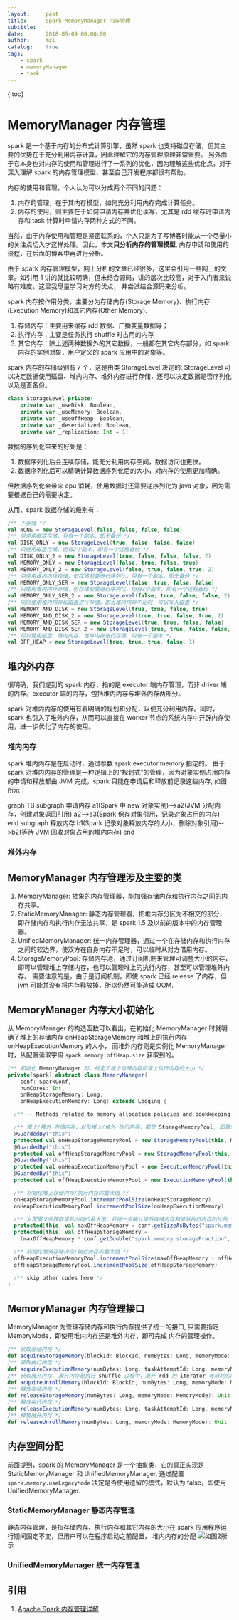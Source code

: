 ```yaml
---
layout:     post
title:      Spark MemoryManager 内存管理
subtitle:   
date:       2018-05-09 00:00:00
author:     mzl
catalog:    true
tags:
    - spark
    - memoryManager
    - task
---
```


{:toc}

# MemoryManager 内存管理

spark 是一个基于内存的分布式计算引擎，虽然 spark 也支持磁盘存储，但其主要的优势在于充分利用内存计算，因此理解它的内存管理原理非常重要。
另外由于它本身也对内存的使用和管理进行了一系列的优化，因为理解这些优化点，对于深入理解 spark 的内存管理模型、甚至自己开发程序都很有帮助。

内存的使用和管理，个人认为可以分成两个不同的问题：
1. 内存的管理，在于其内存模型，如何充分利用内存完成计算任务。
2. 内存的使用，则主要在于如何申请内存并优化读写，尤其是 rdd 缓存时申请内存和 task 计算时申请内存两种方式的不同。

当然，由于内存使用和管理是紧密联系的，个人只是为了写博客时能从一个尽量小的关注点切入才这样处理。因此，本文**只分析内存的管理模型**, 内存申请和使用的流程，在后面的博客中再进行分析。

由于 spark 内存管理模型，网上分析的文章已经很多，这里会引用一些网上的文章。如引用 1 讲的就比较明确，但未结合源码，讲的层次比较高，对于入门者来说略有难度。这里我尽量学习对方的优点，
并尝试结合源码来分析。

spark 内存按作用分类，主要分为存储内存(Storage Memory)、执行内存(Execution Memory)和其它内存(Other Memory).
1. 存储内存：主要用来缓存 rdd 数据、广播变量数据等；
2. 执行内存：主要是任务执行 shuffle 时占用的内存
3. 其它内存：除上述两种数据外的其它数据，一般都在其它内存部分，如 spark 内存的实例对象，用户定义的 spark 应用中的对象等。

spark 内存的存储级别有 7 个，这是由类 StorageLevel 决定的: StorageLevel 可以决定数据使用磁盘、堆内内存、堆外内存进行存储，还可以决定数据是否序列化以及是否备份。

```scala
class StorageLevel private(
    private var _useDisk: Boolean,
    private var _useMemory: Boolean,
    private var _useOffHeap: Boolean,
    private var _deserialized: Boolean,
    private var _replication: Int = 1)
```

数据的序列化带来的好处是：
1. 数据序列化后会连续存储，能充分利用内存空间，数据访问也更快。
2. 数据序列化后可以精确计算数据序列化后的大小，对内存的使用更加精确。

但数据序列化会带来 cpu 消耗，使用数据时还需要逆序列化为 java 对象，因为需要根据自己的需要决定。

从而，spark 数据存储的级别有：

```scala
/** 不存储 */
val NONE = new StorageLevel(false, false, false, false)
/** 只使用磁盘存储，只有一个副本，即无备份 */
val DISK_ONLY = new StorageLevel(true, false, false, false)
/** 只使用磁盘存储，但有2个副本，即有一个远程备份 */
val DISK_ONLY_2 = new StorageLevel(true, false, false, false, 2)
val MEMORY_ONLY = new StorageLevel(false, true, false, true)
val MEMORY_ONLY_2 = new StorageLevel(false, true, false, true, 2)
/** 只使用堆内内存存储，但存储前要进行序列化，只有一个副本，即无备份 */
val MEMORY_ONLY_SER = new StorageLevel(false, true, false, false)
/** 只使用堆内内存存储，但存储前要进行序列化，但有2个副本，即有一个远程备份 */
val MEMORY_ONLY_SER_2 = new StorageLevel(false, true, false, false, 2)
/** 同时使用堆内内存和磁盘进行存储，即当堆内内存不足时，可以写入磁盘 */
val MEMORY_AND_DISK = new StorageLevel(true, true, false, true)
val MEMORY_AND_DISK_2 = new StorageLevel(true, true, false, true, 2)
val MEMORY_AND_DISK_SER = new StorageLevel(true, true, false, false)
val MEMORY_AND_DISK_SER_2 = new StorageLevel(true, true, false, false, 2)
/** 可以使用磁盘、堆内内存、堆外内存进行存储，只有一个副本 */
val OFF_HEAP = new StorageLevel(true, true, true, false, 1)
```

## 堆内外内存

很明确，我们提到的 spark 内存，指的是 executor 端内存管理，而非 driver 端的内存。executor 端的内存，包括堆内内存与堆外内存两部分。

spark 对堆内内存的使用有着明确的规划和分配，以便充分利用内存。同时，spark 也引入了堆外内存，从而可以直接在 worker 节点的系统内存中开辟内存使用，进一步优化了内存的使用。


### 堆内内存

spark 堆内内存是在启动时，通过参数 spark.executor.memory 指定的。
由于 spark 对堆内内存的管理是一种逻辑上的“规划式”的管理，因为对象实例占用内存的申请和释放都由 JVM 完成，spark 只能在申请后和释放前记录这些内存, 如图所示：

<div class="mermaid">
graph TB
    subgraph 申请内存
    a1(Spark 中 new 对象实例)-->a2(JVM 分配内存，创建对象返回引用)
    a2-->a3(Spark 保存对象引用，记录对象占用的内存)
    end
    subgraph 释放内存
    b1(Spark 记录对象释放内存的大小，删除对象引用)-->b2(等待 JVM 回收对象占用的堆内内存)
    end
</div>

### 堆外内存

## MemoryManager 内存管理涉及主要的类

1. MemoryManager: 抽象的内存管理器，能加强存储内存和执行内存之间的内存共享。
2. StaticMemoryManager: 静态内存管理器，把堆内存分区为不相交的部分，即存储内存和执行内存无法共享，是 spark 1.5 及以前的版本中的内存管理器。
3. UnifiedMemoryManager: 统一内存管理器，通过一个在存储内存和执行内存之间的软边界，使双方在自身内存不足时，可以临时从对方借用内存。
4. StorageMemoryPool: 存储内存池，通过订阅机制来管理可调整大小的内存，即可以管理堆上存储内存，也可以管理堆上的执行内存，甚至可以管理堆外内存。
需要注意的是，由于是订阅机制，即使 spark 已经 release 了内存，但 jvm 可能并没有将内存释放掉，所以仍然可能造成 OOM.


## MemoryManager 内存大小初始化

从 MemoryManager 的构造函数可以看出，在初始化 MemoryManager 时就明确了堆上的存储内存 onHeapStorageMemory 和堆上的执行内存 onHeapExecutionMemory 的大小，
而堆外内存则是实例化 MemoryManager 时，从配置读取字段 `spark.memory.offHeap.size` 获取到的。

```scala
/** 初始化 MemoryManager 时，给定了堆上存储内存和堆上执行内存的大小 */
private[spark] abstract class MemoryManager(
    conf: SparkConf,
    numCores: Int,
    onHeapStorageMemory: Long,
    onHeapExecutionMemory: Long) extends Logging {

  /** -- Methods related to memory allocation policies and bookkeeping ------------------------------ */

  /** 堆上/堆外 存储内存，以及堆上/堆外 执行内存，都是 StorageMemoryPool, 即其管理都是 bookkeep 机制 */
  @GuardedBy("this")
  protected val onHeapStorageMemoryPool = new StorageMemoryPool(this, MemoryMode.ON_HEAP)
  @GuardedBy("this")
  protected val offHeapStorageMemoryPool = new StorageMemoryPool(this, MemoryMode.OFF_HEAP)
  @GuardedBy("this")
  protected val onHeapExecutionMemoryPool = new ExecutionMemoryPool(this, MemoryMode.ON_HEAP)
  @GuardedBy("this")
  protected val offHeapExecutionMemoryPool = new ExecutionMemoryPool(this, MemoryMode.OFF_HEAP)

  /** 初始化堆上存储内存/执行内存的最大值 */
  onHeapStorageMemoryPool.incrementPoolSize(onHeapStorageMemory)
  onHeapExecutionMemoryPool.incrementPoolSize(onHeapExecutionMemory)

  /** 从配置文件获取堆外内存的最大值，并进一步确认堆外存储内存和堆外执行内存的比例 */
  protected[this] val maxOffHeapMemory = conf.getSizeAsBytes("spark.memory.offHeap.size", 0)
  protected[this] val offHeapStorageMemory =
    (maxOffHeapMemory * conf.getDouble("spark.memory.storageFraction", 0.5)).toLong

  /** 初始化堆外存储内存/执行内存的最大值 */
  offHeapExecutionMemoryPool.incrementPoolSize(maxOffHeapMemory - offHeapStorageMemory)
  offHeapStorageMemoryPool.incrementPoolSize(offHeapStorageMemory)

  /** skip other codes here */
}
```

## MemoryManager 内存管理接口

MemoryManager 为管理存储内存和执行内存提供了统一的接口, 只需要指定 MemoryMode，即使用堆内内存还是堆外内存，即可完成
内存的管理操作。

```scala
/** 获取存储内存 */
def acquireStorageMemory(blockId: BlockId, numBytes: Long, memoryMode: MemoryMode): Boolean
/** 获取执行内存 */
def acquireExecutionMemory(numBytes: Long, taskAttemptId: Long, memoryMode: MemoryMode): Long
/** 获取展开内存, 展开内存是执行 shuffle 过程中，展开 rdd 的 iterator 等消耗的内存, 展开内存使用的也是存储内存 */
def acquireUnrollMemory(blockId: BlockId, numBytes: Long, memoryMode: MemoryMode): Boolean
/** 释放存储内存 */
def releaseStorageMemory(numBytes: Long, memoryMode: MemoryMode): Unit
/** 释放执行内存 */
def releaseExecutionMemory(numBytes: Long, taskAttemptId: Long, memoryMode: MemoryMode): Unit
/** 释放展开内存 */
def releaseUnrollMemory(numBytes: Long, memoryMode: MemoryMode): Unit
```

## 内存空间分配

前面提到，spark 的 MemoryManager 是一个抽象类，它的真正实现是 StaticMemoryManager 和 UnifiedMemoryManager, 通过配置
`spark.memory.useLegacyMode` 决定是否使用遗留的模式，默认为 false，即使用 UnifiedMemoryManager.

### StaticMemoryManager 静态内存管理

静态内存管理，是指存储内存、执行内存和其它内存的大小在 spark 应用程序运行期间固定不变，但用户可以在程序启动之前配置，
堆内内存的分配 ![如图2](https://github.com/mzl9039/mzl9039.github.io/raw/master/styles/img/spark-static-memory-mode.png)所示

### UnifiedMemoryManager 统一内存管理

## 引用

1. [Apache Spark 内存管理详解](https://www.ibm.com/developerworks/cn/analytics/library/ba-cn-apache-spark-memory-management/index.html?ca=drs-&utm_source=tuicool&utm_medium=referral)
